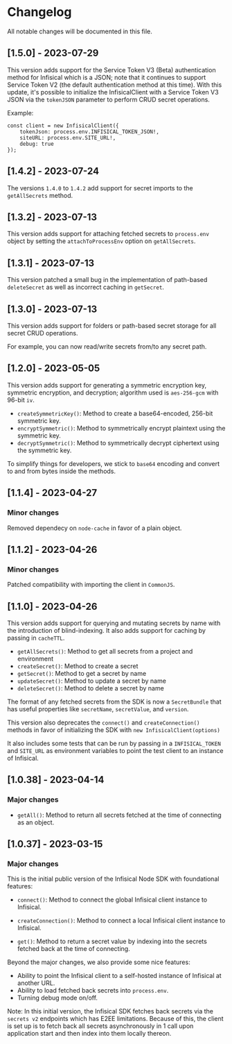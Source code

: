 # Changelog

All notable changes will be documented in this file.

## [1.5.0] - 2023-07-29

This version adds support for the Service Token V3 (Beta) authentication method for Infisical which is a JSON; note that it continues to support Service Token V2 (the default authentication method at this time). With this update, it's possible to initialize the InfisicalClient with a Service Token V3 JSON via the `tokenJSON` parameter to perform CRUD secret operations.

Example:

```
const client = new InfisicalClient({
    tokenJson: process.env.INFISICAL_TOKEN_JSON!,
    siteURL: process.env.SITE_URL!,
    debug: true
});
```

## [1.4.2] - 2023-07-24

The versions `1.4.0` to `1.4.2` add support for secret imports to the `getAllSecrets` method.

## [1.3.2] - 2023-07-13

This version adds support for attaching fetched secrets to `process.env` object by setting the `attachToProcessEnv` option on `getAllSecrets`.

## [1.3.1] - 2023-07-13

This version patched a small bug in the implementation of path-based `deleteSecret` as well as incorrect caching in `getSecret`.

## [1.3.0] - 2023-07-13

This version adds support for folders or path-based secret storage for all secret CRUD operations.

For example, you can now read/write secrets from/to any secret path.

## [1.2.0] - 2023-05-05

This version adds support for generating a symmetric encryption key, symmetric encryption, and decryption; algorithm used is `aes-256-gcm` with 96-bit `iv`.

- `createSymmetricKey()`: Method to create a base64-encoded, 256-bit symmetric key.
- `encryptSymmetric()`: Method to symmetrically encrypt plaintext using the symmetric key.
- `decryptSymmetric()`: Method to symmetrically decrypt ciphertext using the symmetric key.

To simplify things for developers, we stick to `base64` encoding and convert to and from bytes inside the methods.

## [1.1.4] - 2023-04-27

### Minor changes

Removed dependecy on `node-cache` in favor of a plain object.

## [1.1.2] - 2023-04-26

### Minor changes

Patched compatibility with importing the client in `CommonJS`.

## [1.1.0] - 2023-04-26

This version adds support for querying and mutating secrets by name with the introduction of blind-indexing. It also adds support for caching by passing in `cacheTTL`.

- `getAllSecrets()`: Method to get all secrets from a project and environment
- `createSecret()`: Method to create a secret
- `getSecret()`: Method to get a secret by name
- `updateSecret()`: Method to update a secret by name
- `deleteSecret()`: Method to delete a secret by name

The format of any fetched secrets from the SDK is now a `SecretBundle` that has useful properties like `secretName`, `secretValue`, and `version`.

This version also deprecates the `connect()` and `createConnection()` methods in favor of initializing the SDK with `new InfisicalClient(options)`

It also includes some tests that can be run by passing in a `INFISICAL_TOKEN` and `SITE_URL` as environment variables to point the test client to an instance of Infisical.

## [1.0.38] - 2023-04-14

### Major changes

- `getAll()`: Method to return all secrets fetched at the time of connecting as an object.

## [1.0.37] - 2023-03-15

### Major changes

This is the initial public version of the Infisical Node SDK with foundational features:

- `connect()`: Method to connect the global Infisical client instance to Infisical.

- `createConnection()`: Method to connect a local Infisical client instance to Infisical.

- `get()`: Method to return a secret value by indexing into the secrets fetched back at the time of connecting.

Beyond the major changes, we also provide some nice features:

- Ability to point the Infisical client to a self-hosted instance of Infisical at another URL.
- Ability to load fetched back secrets into `process.env`.
- Turning debug mode on/off.

Note: In this initial version, the Infisical SDK fetches back secrets via the `secrets v2` endpoints which has E2EE limitations. Because of this, the client is set up is to fetch back all secrets asynchronously in 1 call upon application start and then index into them locally thereon.
